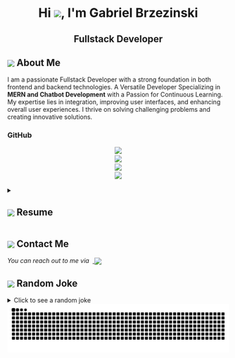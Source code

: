 <h1 align="center">Hi <img src="https://github.com/splashwizard/splashwizard/icons/Hi.gif" width="28px"/>, I'm Gabriel Brzezinski</h2>
<h2 align="center">
Fullstack Developer

</h2>

## <img align ='center' src="https://i.giphy.com/media/v1.Y2lkPTc5MGI3NjExdjh2dDM4bDhyYzM5NmppaHJ6dG56Mmh3bTkyanFkdWRvZ3R1cGoycSZlcD12MV9pbnRlcm5hbF9naWZfYnlfaWQmY3Q9ZQ/LOnt6uqjD9OexmQJRB/giphy.gif" width="37" /> About Me

I am a passionate Fullstack Developer with a strong foundation in both frontend and backend technologies. A Versatile Developer Specializing in <strong>MERN and Chatbot Development</strong> with a Passion for Continuous Learning. My expertise lies in integration, improving user interfaces, and enhancing overall user experiences. I thrive on solving challenging problems and creating innovative solutions.

### GitHub
<div align="center">

  ![](https://github-readme-stats.vercel.app/api?username=splashwizard&theme=tokyonight&hide_border=false&include_all_commits=true&count_private=false)<br/>
  ![](https://github-readme-streak-stats.herokuapp.com/?user=ParthJohri&theme=tokyonight&hide_border=false)<br/>
  ![](https://github-readme-stats.vercel.app/api/top-langs/?username=splashwizard&theme=tokyonight&hide_border=false&include_all_commits=true&count_private=false&layout=compact)<br/>
  ![](https://github-readme-activity-graph.vercel.app/graph?username=splashwizard&theme=tokyo-night)
</div>

<details>
 <summary><h2> <img align="center" src="https://github.com/splashwizard/splashwizard/icons/about.png" width="37" /> Resume</h2></summary>
 <details>
  <summary><h4> <img align="center" src="https://github.com/splashwizard/splashwizard/icons/experience.gif"  width="29"/> Experience</h2></summary>

  - **Full Stack Developer** at Outliant (Remote) | Jun 2022 - Jul 2024
    - Manage Noted web app project from initial design through completion, optimizing all cross-browser and multi-platform compatibility.
    -	Work closely with frontend developers and clients to meet project requirements and desired functionality.
    -	Architected and implemented a scalable web application using React, Node.
    -	Migrated Chrome Extension from V2 to V3 by updated manifest configuration properties.


  - **Front End Developer** at XTZESports (Remote) | May 2021 - Mar 2022
    - Developed frontend of Zone website using React, Next.js, Styled-components.
    - Enhanced user experience and achieved web page objectives by developing site structure, navigation, page optimization, and integrating graphics.
    -	Implemented backend integration using Web3.js and incorporated Algorand blockchain solutions, including Pera Wallet and MyAlgo.


  - **Full Stack Developer** at ROG Security, Inc (Remote) | Dec 2019 - Apr 2021
    -	Built an IP Camera Thread Detection web app to allow admins monitor camera screens and draw areas to protect parts and notify when user comes
    -	Fixed all the bugs in Asana and improved the web app performance
    -	Oversaw full lifecycle of software development and guided other 2 developers 


  - **Full Stack Developer** at Freelancer (Remote) | Nov 2017 - Nov 2019
    - Developed blockchain projects (Zone gaming website and Pastel wallet desktop app).
    - Developed a virtual zoo website using the MERN stack, conducted QA testing across multiple platforms with Browserstack, and optimized the application to ensure responsiveness for thousands of users.
    - Developed healthcare project using Laravel, Vue, added CI/CD using Forge, integrated payment gateway.

  </details>

<details>
  <summary><h4> <img align="center" src="https://github.com/splashwizard/splashwizard/icons/techstack.gif"  width="29"/> Tech Stack</h2></summary>

  #### Languages
  ![C](https://img.shields.io/badge/c-%2300599C.svg?style=for-the-badge&logo=c&logoColor=white) 
  ![C++](https://img.shields.io/badge/c++-%2300599C.svg?style=for-the-badge&logo=c%2B%2B&logoColor=white)  
  ![Java](https://img.shields.io/badge/java-%23ED8B00.svg?style=for-the-badge&logo=java&logoColor=white) 
  ![JavaScript](https://img.shields.io/badge/javascript-%23323330.svg?style=for-the-badge&logo=javascript&logoColor=%23F7DF1E) 
  ![Typescript](https://img.shields.io/badge/TypeScript-007ACC?style=for-the-badge&logo=typescript&logoColor=white)
  ![Kotlin](https://img.shields.io/badge/kotlin-%230095D5.svg?style=for-the-badge&logo=kotlin&logoColor=white) 
  ![Python](https://img.shields.io/badge/python-3670A0?style=for-the-badge&logo=python&logoColor=ffdd54) 
  ![Markdown](https://img.shields.io/badge/markdown-%23000000.svg?style=for-the-badge&logo=markdown&logoColor=white) 
  ![CSS3](https://img.shields.io/badge/css3-%231572B6.svg?style=for-the-badge&logo=css3&logoColor=white) 
  ![HTML5](https://img.shields.io/badge/html5-%23E34F26.svg?style=for-the-badge&logo=html5&logoColor=white)

  #### Libraries/Frameworks
  ![Bootstrap](https://img.shields.io/badge/bootstrap-%23563D7C.svg?style=for-the-badge&logo=bootstrap&logoColor=white) 
  ![Django](https://img.shields.io/badge/django-%23092E20.svg?style=for-the-badge&logo=django&logoColor=white) 
  ![TailwindCSS](https://img.shields.io/badge/tailwindcss-%2338B2AC.svg?style=for-the-badge&logo=tailwind-css&logoColor=white) 
  ![Svelte](https://img.shields.io/badge/svelte-%23f1413d.svg?style=for-the-badge&logo=svelte&logoColor=white) 
  ![React](https://img.shields.io/badge/react-%2320232a.svg?style=for-the-badge&logo=react&logoColor=%2361DAFB) 
  ![ANDROID](https://img.shields.io/badge/android-%2320232a.svg?style=for-the-badge&logo=android&logoColor=%a4c639) 
  ![Next JS](https://img.shields.io/badge/Next-black?style=for-the-badge&logo=next.js&logoColor=white) 
  ![jQuery](https://img.shields.io/badge/jquery-%230769AD.svg?style=for-the-badge&logo=jquery&logoColor=white) 
  ![Express.js](https://img.shields.io/badge/threejs-black?style=for-the-badge&logo=three.js&logoColor=white) 
  ![Firebase](https://img.shields.io/badge/firebase-%23039BE5.svg?style=for-the-badge&logo=firebase) 
  ![MySQL](https://img.shields.io/badge/mysql-%2300f.svg?style=for-the-badge&logo=mysql&logoColor=white) 
  ![MongoDB](https://img.shields.io/badge/MongoDB-%234ea94b.svg?style=for-the-badge&logo=mongodb&logoColor=white) 
  ![SQLite](https://img.shields.io/badge/sqlite-%2307405e.svg?style=for-the-badge&logo=sqlite&logoColor=white)

  #### Deployment
  ![AWS](https://img.shields.io/badge/AWS-%23FF9900.svg?style=for-the-badge&logo=amazon-aws&logoColor=white) 
  ![Netlify](https://img.shields.io/badge/netlify-%23000000.svg?style=for-the-badge&logo=netlify&logoColor=#00C7B7) 
  ![Heroku](https://img.shields.io/badge/heroku-%23430098.svg?style=for-the-badge&logo=heroku&logoColor=white) 
  ![Vercel](https://img.shields.io/badge/vercel-%23000000.svg?style=for-the-badge&logo=vercel&logoColor=white) 

  #### Tools
  ![Arduino](https://img.shields.io/badge/-Arduino-00979D?style=for-the-badge&logo=Arduino&logoColor=white)
  ![Adobe Lightroom](https://img.shields.io/badge/Adobe%20Lightroom-31A8FF.svg?style=for-the-badge&logo=Adobe%20Lightroom&logoColor=white) 
  ![Adobe Photoshop](https://img.shields.io/badge/adobephotoshop-%2331A8FF.svg?style=for-the-badge&logo=adobephotoshop&logoColor=white) 
  ![Adobe Premiere Pro](https://img.shields.io/badge/Adobe%20Premiere%20Pro-9999FF.svg?style=for-the-badge&logo=Adobe%20Premiere%20Pro&logoColor=white) 
  ![Inkscape](https://img.shields.io/badge/Inkscape-e0e0e0?style=for-the-badge&logo=inkscape&logoColor=080A13) 
  ![Adobe InDesign](https://img.shields.io/badge/Adobe%20InDesign-EE3D8F?style=for-the-badge&logo=Adobe%20InDesign&logoColor=white) 
  ![Figma](https://img.shields.io/badge/figma-%23F24E1E.svg?style=for-the-badge&logo=figma&logoColor=white) 
  ![Notion](https://img.shields.io/badge/Notion-%23000000.svg?style=for-the-badge&logo=notion&logoColor=white)
</details>
</details>

## <img align="center" src="https://github.com/splashwizard/splashwizard/icons/Contact.gif"  width="37"/> Contact Me

<p> 
 <i>You can reach out to me via</i> 
&nbsp;<a href="mailto:kwamerock9@gmail.com">
     <img align="center" src="https://github.com/splashwizard/splashwizard/icons/Gmail.gif"  width="100"/>
 </a>
</p>

## <img align ='center' src='https://media2.giphy.com/media/UQDSBzfyiBKvgFcSTw/giphy.gif?cid=ecf05e47p3cd513axbek3f56ti3jzizq8hincw20jauyyfyw&rid=giphy.gif' width ='37' /> Random Joke 

<details>
  <summary>Click to see a random joke</summary>
  <div align="center">
   
  ![Jokes Card](https://readme-jokes.vercel.app/api?theme=halloween)
  
  </div>
</details>

<div align="center">
  <picture>
    <source media="(prefers-color-scheme: dark)" srcset="https://github.com/ParthJohri/ParthJohri/blob/output/github-contribution-grid-snake-dark.svg">
    <source media="(prefers-color-scheme: light)" srcset="https://github.com/ParthJohri/ParthJohri/blob/output/github-contribution-grid-snake.svg">
    <img alt="github contribution grid snake animation" src="https://github.com/ParthJohri/ParthJohri/blob/output/github-contribution-grid-snake.svg">
  </picture>
</div>
